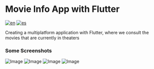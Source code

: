 # Movie Info App with Flutter
[![en](https://img.shields.io/badge/lang-en-red.svg)](https://github.com/gcristia/Movie-Info-App-with-Flutter/blob/main/README.md)
[![es](https://img.shields.io/badge/lang-es-yellow.svg)](https://github.com/gcristia/Movie-Info-App-with-Flutter/blob/main/README.es.md)

Creating a multiplatform application with Flutter, where we consult the movies that are currently in theaters

### Some Screenshots
![Image](Movie-Info-App-with-Flutter/screenshot/1.png) 
![Image](Movie-Info-App-with-Flutter/screenshot/2.png) 
![Image](Movie-Info-App-with-Flutter/screenshot/3.png) 
![Image](Movie-Info-App-with-Flutter/screenshot/4.png) 